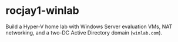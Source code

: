 # rocjay1-winlab

Build a Hyper-V home lab with Windows Server evaluation VMs, NAT networking, and a two-DC Active Directory domain (`winlab.com`).

